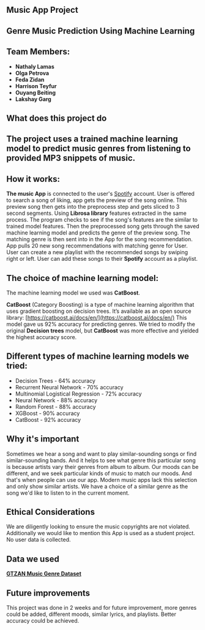 ## Music App Project 

## Genre Music Prediction Using Machine Learning

## Team Members: 
- **Nathaly Lamas**
- **Olga Petrova**
- **Feda Zidan**
- **Harrison Teyfur**
- **Ouyang Beiting**
- **Lakshay Garg**

## What does this project do

## The project uses a trained machine learning model to predict music genres from listening to provided MP3 snippets of music.

## How it works:
**The music App** is connected to the user's [Spotify](https://open.spotify.com/) account. User is offered to search a song of liking, app gets the preview of the song online. This preview song then gets into the preprocess step and gets sliced to 3 second segments. Using **Librosa library** features extracted in the same process. The program checks to see if the song's features are the similar to trained model features. Then the preprocessed song gets through the saved machine learning model and predicts the genre of the preview song.
The matching genre is then sent into in the App for the song recommendation. App pulls 20 new song recommendations with matching genre for User. User can create a new playlist with the recommended songs by swiping right or left.  User can add these songs to their **Spotify** account as a playlist.

## The choice of machine learning model: 
The machine learning model we used was **CatBoost**.

**CatBoost** (Category Boosting) is a type of machine learning algorithm that uses gradient boosting on decision trees. It’s available as an open source library: [https://catboost.ai/docs/en/](https://catboost.ai/docs/en/)
This model gave us 92% accuracy for predicting genres. We tried to modify the original **Decision trees** model, but **CatBoost** was more effective and yielded the highest accuracy score.

## Different types of machine learning models we tried:
 - Decision Trees - 64% accuracy
 - Recurrent Neural Network - 70% accuracy
 - Multinomial Logistical Regression - 72% accuracy
 - Neural Network - 88% accuracy
 - Random Forest - 88% accuracy
 - XGBoost - 90% accuracy
 - CatBoost - 92% accuracy

## Why it's important
Sometimes we hear a song and want to play similar-sounding songs or find similar-sounding bands. And it helps to see what genre this particular song is because artists vary their genres from album to album. 
Our moods can be different, and we seek particular kinds of music to match our moods. And that's when people can use our app. Modern music apps lack this selection and only show similar artists. We have a choice of a similar genre as the song we'd like to listen to in the current moment.

## Ethical Considerations
We are diligently looking to ensure the music copyrights are not violated.
Additionally we would like to mention this App is used as a student project.
No user data is collected.

## Data we used
**[GTZAN Music Genre Dataset](https://www.kaggle.com/datasets/andradaolteanu/gtzan-dataset-music-genre-classification)**  


## Future improvements
This project was done in 2 weeks and for future improvement, more genres could be added, different moods, similar lyrics, and playlists.
Better accuracy could be achieved. 






